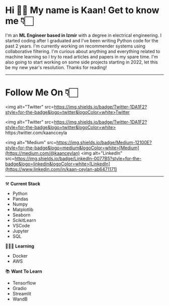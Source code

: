 # **Hi** 👋🏻 **My name is Kaan! Get to know me** 👇🏻
I'm an **ML Engineer based in Izmir** with a degree in electrical engineering. I started coding after I graduated and I've been writing Python code for the past 2 years. I'm currently working on recommender systems using collaborative filtering. I'm curious about anything and everything related to machine learning so I try to read articles and papers in my spare time. I'm also going to start working on some side projects starting in 2022, let this be my new year's resolution. Thanks for reading! 

***

# **Follow Me On** 👇🏻
<img alt="Twitter" src=https://img.shields.io/badge/Twitter-1DA1F2?style=for-the-badge&logo=twitter&logoColor=white><a href="https:/twitter.com/kaancceylan" target="_blank">Twitter</a>


<img alt="Twitter" src=https://img.shields.io/badge/Twitter-1DA1F2?style=for-the-badge&logo=twitter&logoColor=white> https:/twitter.com/kaancceyla


<img alt="Medium" src=https://img.shields.io/badge/Medium-12100E?style=for-the-badge&logo=medium&logoColor=white>[Medium](https://medium.com/@kaanceylan)
<img alt="LinkedIn" src=https://img.shields.io/badge/LinkedIn-0077B5?style=for-the-badge&logo=linkedin&logoColor=white>[LinkedIn](https://www.linkedin.com/in/kaan-ceylan-ab6471171)

***

⚒️ **Current Stack**
- Python
- Pandas
- Numpy
- Matplotlib
- Seaborn
- ScikitLearn
- VSCode
- Jupyter
- SQL


👨🏻‍💻 **Learning**
- Docker
- AWS

📚 **Want To Learn**
- Tensorflow
- Gradio
- Streamlit
- WandB
